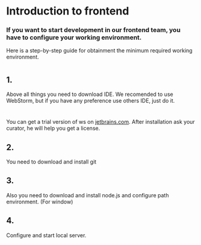 # Introduction to frontend
### If you want to start development in our frontend team, you have to configure your working environment.
 Here is a step-by-step guide for obtainment the minimum required working environment.
 #
 #
 #
## 1.
Above all things you need to download IDE. We recomended to use WebStorm, but if you have any preference use others IDE, just do it.
#
You can get a trial version of ws on [jetbrains.com](https://www.jetbrains.com/webstorm/). After installation ask your curator, he will help you get a license.
## 2. 
You need to download and install git
## 3. 
Also you need to download and install node.js and configure path environment. (For window)
## 4.
Configure and start local server.
